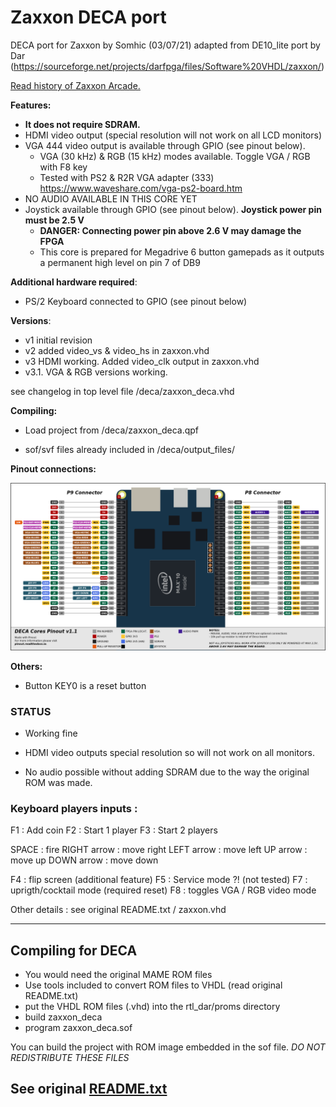 # Zaxxon DECA port 

DECA port for Zaxxon by Somhic (03/07/21) adapted from DE10_lite port by Dar (https://sourceforge.net/projects/darfpga/files/Software%20VHDL/zaxxon/)

[Read history of Zaxxon Arcade.](https://www.arcade-museum.com/game_detail.php?game_id=12757)

**Features:**

* **It does not require SDRAM.**
* HDMI video output (special resolution will not work on all LCD monitors)
* VGA 444 video output is available through GPIO (see pinout below). 
  * VGA (30 kHz) & RGB (15 kHz) modes available. Toggle VGA / RGB  with F8 key
  * Tested with PS2 & R2R VGA adapter (333)  https://www.waveshare.com/vga-ps2-board.htm
* NO AUDIO AVAILABLE IN THIS CORE YET
* Joystick available through GPIO  (see pinout below).  **Joystick power pin must be 2.5 V**
  * **DANGER: Connecting power pin above 2.6 V may damage the FPGA**
  * This core is prepared for Megadrive 6 button gamepads as it outputs a permanent high level on pin 7 of DB9

**Additional hardware required**:

- PS/2 Keyboard connected to GPIO  (see pinout below)

**Versions**:

- v1 initial revision
- v2 added video_vs & video_hs in zaxxon.vhd
- v3 HDMI working. Added video_clk output in zaxxon.vhd
- v3.1. VGA & RGB versions working. 


see changelog in top level file /deca/zaxxon_deca.vhd

**Compiling:**

* Load project from /deca/zaxxon_deca.qpf

* sof/svf files already included in /deca/output_files/


**Pinout connections:**

![pinout_deca](pinout_deca.png)

**Others:**

* Button KEY0 is a reset button

### STATUS

* Working fine

* HDMI video outputs special resolution so will not work on all monitors. 

* No audio possible without adding SDRAM due to the way the original ROM was made.

### Keyboard players inputs :

F1 : Add coin
F2 : Start 1 player
F3 : Start 2 players

SPACE       : fire
RIGHT arrow : move right
LEFT  arrow : move left
UP    arrow : move up
DOWN  arrow : move down

F4 : flip screen (additional feature)
F5 : Service mode ?! (not tested)
F7 : uprigth/cocktail mode (required reset)
F8 : toggles VGA / RGB video mode



Other details : see original README.txt / zaxxon.vhd

---------------------------------
Compiling for DECA
---------------------------------

 - You would need the original MAME ROM files
 - Use tools included to convert ROM files to VHDL (read original README.txt)
 - put the VHDL ROM files (.vhd) into the rtl_dar/proms directory
 - build zaxxon_deca
 - program zaxxon_deca.sof

You can build the project with ROM image embedded in the sof file.
*DO NOT REDISTRIBUTE THESE FILES*

See original [README.txt](README.txt)
------------------------

